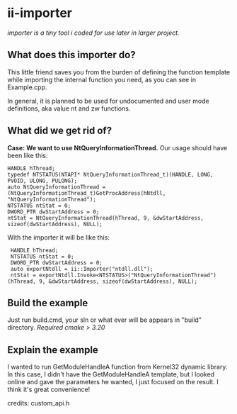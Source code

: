 

# ii-importer

*importer is a tiny tool i coded for use later in larger project.*

## What does this importer do?

This little friend saves you from the burden of defining the function template while importing the internal function you need, as you can see in Example.cpp.

In general, it is planned to be used for undocumented and user mode definitions, aka value nt and zw functions.

## What did we get rid of?

**Case: We want to use NtQueryInformationThread.**
Our usage should have been like this:

    HANDLE hThread;
    typedef NTSTATUS(NTAPI* NtQueryInformationThread_t)(HANDLE, LONG, PVOID, ULONG, PULONG);
    auto NtQueryInformationThread = (NtQueryInformationThread_t)GetProcAddress(hNtdll, "NtQueryInformationThread");
    NTSTATUS ntStat = 0;
    DWORD_PTR dwStartAddress = 0;
    ntStat = NtQueryInformationThread(hThread, 9, &dwStartAddress, sizeof(dwStartAddress), NULL);

With the importer it will be like this:
	  
     HANDLE hThread;
     NTSTATUS ntStat = 0;
     DWORD_PTR dwStartAddress = 0;
     auto exportNtdll = ii::Importer("ntdll.dll");
     ntStat = exportNtdll.Invoke<NTSTATUS>("NtQueryInformationThread")(hThread, 9, &dwStartAddress, sizeof(dwStartAddress), NULL);


## Build the example
Just run build.cmd, your sln or what ever will be appears in "build" directory.
*Required cmake > 3.20*

## Explain the example
I wanted to run GetModuleHandleA function from Kernel32 dynamic library. In this case, I didn't have the GetModuleHandleA template, but I looked online and gave the parameters he wanted, I just focused on the result. I think it's great convenience!

credits:
custom_api.h
